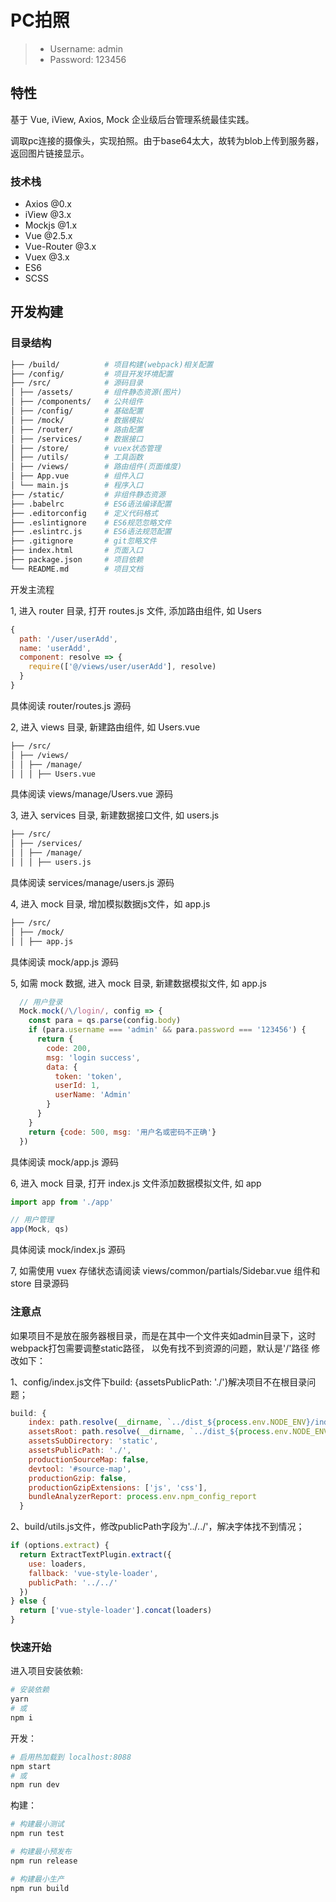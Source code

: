 # PC拍照

> -   Username: admin
> -   Password: 123456

## 特性

基于 Vue, iView, Axios, Mock 企业级后台管理系统最佳实践。

调取pc连接的摄像头，实现拍照。由于base64太大，故转为blob上传到服务器，返回图片链接显示。

### 技术栈

-   Axios @0.x
-   iView @3.x
-   Mockjs @1.x
-   Vue @2.5.x
-   Vue-Router @3.x
-   Vuex @3.x
-   ES6
-   SCSS

## 开发构建

### 目录结构

```bash
├── /build/          # 项目构建(webpack)相关配置
├── /config/         # 项目开发环境配置
├── /src/            # 源码目录
│ ├── /assets/       # 组件静态资源(图片)
│ ├── /components/   # 公共组件
│ ├── /config/       # 基础配置
│ ├── /mock/         # 数据模拟
│ ├── /router/       # 路由配置
│ ├── /services/     # 数据接口
│ ├── /store/        # vuex状态管理
│ ├── /utils/        # 工具函数
│ ├── /views/        # 路由组件(页面维度)
│ ├── App.vue        # 组件入口
│ └── main.js        # 程序入口
├── /static/         # 非组件静态资源
├── .babelrc         # ES6语法编译配置
├── .editorconfig    # 定义代码格式
├── .eslintignore    # ES6规范忽略文件
├── .eslintrc.js     # ES6语法规范配置
├── .gitignore       # git忽略文件
├── index.html       # 页面入口
├── package.json     # 项目依赖
└── README.md        # 项目文档
```

开发主流程

1, 进入 router 目录, 打开 routes.js 文件, 添加路由组件, 如 Users

```javascript
{
  path: '/user/userAdd',
  name: 'userAdd',
  component: resolve => {
    require(['@/views/user/userAdd'], resolve)
  }
}
```

具体阅读 router/routes.js 源码

2, 进入 views 目录, 新建路由组件, 如 Users.vue

```bash
├── /src/
│ ├── /views/
│ │ ├── /manage/
│ │ │ ├── Users.vue
```

具体阅读 views/manage/Users.vue 源码

3, 进入 services 目录, 新建数据接口文件, 如 users.js

```bash
├── /src/
│ ├── /services/
│ │ ├── /manage/
│ │ │ ├── users.js
```

具体阅读 services/manage/users.js 源码

4, 进入 mock 目录, 增加模拟数据js文件，如 app.js

```bash
├── /src/
│ ├── /mock/
│ │ ├── app.js
```

具体阅读 mock/app.js 源码

5, 如需 mock 数据, 进入 mock 目录, 新建数据模拟文件, 如 app.js

```javascript
  // 用户登录
  Mock.mock(/\/login/, config => {
    const para = qs.parse(config.body)
    if (para.username === 'admin' && para.password === '123456') {
      return {
        code: 200,
        msg: 'login success',
        data: {
          token: 'token',
          userId: 1,
          userName: 'Admin'
        }
      }
    }
    return {code: 500, msg: '用户名或密码不正确'}
  })
```

具体阅读 mock/app.js 源码

6, 进入 mock 目录, 打开 index.js 文件添加数据模拟文件, 如 app

```javascript
import app from './app'

// 用户管理
app(Mock, qs)
```

具体阅读 mock/index.js 源码

7, 如需使用 vuex 存储状态请阅读 views/common/partials/Sidebar.vue 组件和 store 目录源码


### 注意点
如果项目不是放在服务器根目录，而是在其中一个文件夹如admin目录下，这时webpack打包需要调整static路径，
以免有找不到资源的问题，默认是'/'路径
修改如下：

1、config/index.js文件下build: {assetsPublicPath: './'}解决项目不在根目录问题；
```javascript
build: {
    index: path.resolve(__dirname, `../dist_${process.env.NODE_ENV}/index.html`),
    assetsRoot: path.resolve(__dirname, `../dist_${process.env.NODE_ENV}`),
    assetsSubDirectory: 'static',
    assetsPublicPath: './',
    productionSourceMap: false,
    devtool: '#source-map',
    productionGzip: false,
    productionGzipExtensions: ['js', 'css'],
    bundleAnalyzerReport: process.env.npm_config_report
  }
```
2、build/utils.js文件，修改publicPath字段为'../../'，解决字体找不到情况；
```javascript
if (options.extract) {
  return ExtractTextPlugin.extract({
    use: loaders,
    fallback: 'vue-style-loader',
    publicPath: '../../'
  })
} else {
  return ['vue-style-loader'].concat(loaders)
}
```

### 快速开始


进入项目安装依赖:

```bash
# 安装依赖
yarn
# 或
npm i
```

开发：

```bash
# 启用热加载到 localhost:8088
npm start
# 或
npm run dev
```

构建：

```bash
# 构建最小测试
npm run test

# 构建最小预发布
npm run release

# 构建最小生产
npm run build
```
